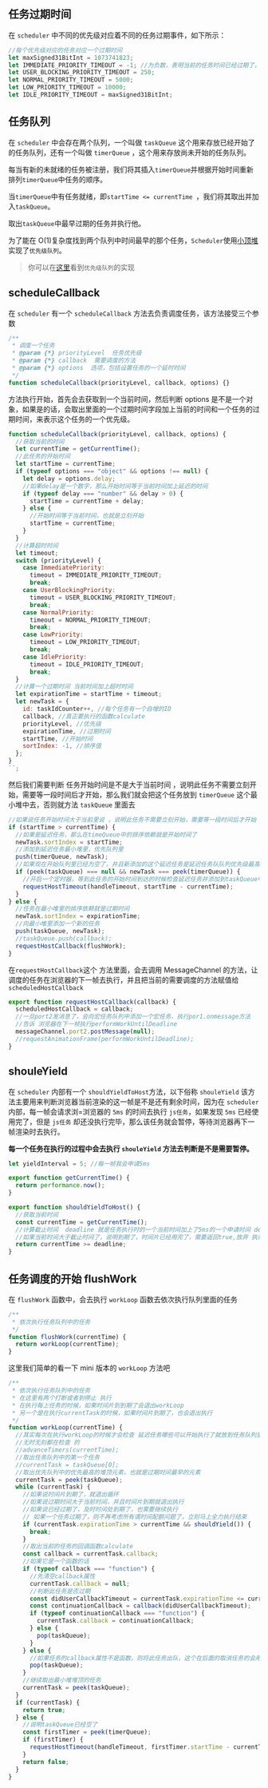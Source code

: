 ## 任务过期时间

在 `scheduler` 中不同的优先级对应着不同的任务过期事件，如下所示：

```js
//每个优先级对应的任务对应一个过期时间
let maxSigned31BitInt = 1073741823;
let IMMEDIATE_PRIORITY_TIMEOUT = -1; //为负数，表明当前的任务时间已经过期了，需要立即执行
let USER_BLOCKING_PRIORITY_TIMEOUT = 250;
let NORMAL_PRIORITY_TIMEOUT = 5000;
let LOW_PRIORITY_TIMEOUT = 10000;
let IDLE_PRIORITY_TIMEOUT = maxSigned31BitInt;
```

## 任务队列

在 `scheduler` 中会存在两个队列，一个叫做 `taskQueue` 这个用来存放已经开始了的任务队列，还有一个叫做 `timerQueue` ，这个用来存放尚未开始的任务队列。

每当有新的未就绪的任务被注册，我们将其插入`timerQueue`并根据开始时间重新排列`timerQueue`中任务的顺序。

当`timerQueue`中有任务就绪，即`startTime <= currentTime `，我们将其取出并加入`taskQueue`。

取出`taskQueue`中最早过期的任务并执行他。

为了能在 O(1)复杂度找到两个队列中时间最早的那个任务，`Scheduler`使用[小顶堆](https://www.cnblogs.com/lanhaicode/p/10546257.html)实现了`优先级队列`。

> 你可以在[这里](https://github.com/facebook/react/blob/1fb18e22ae66fdb1dc127347e169e73948778e5a/packages/scheduler/src/SchedulerMinHeap.js)看到`优先级队列`的实现

## scheduleCallback

在 `scheduler` 有一个 `scheduleCallback` 方法去负责调度任务，该方法接受三个参数

```js
/**
 * 调度一个任务
 * @param {*} priorityLevel  任务优先级
 * @param {*} callback  需要调度的方法
 * @param {*} options  选项，包括设置任务的一个延时时间
 */
function scheduleCallback(priorityLevel, callback, options) {}
```

方法执行开始，首先会去获取到一个当前时间，然后判断 options 是不是一个对象，如果是的话，会取出里面的一个过期时间字段加上当前的时间和一个任务的过期时间，来表示这个任务的一个优先级。

```js
function scheduleCallback(priorityLevel, callback, options) {
  //获取当前的时间
  let currentTime = getCurrentTime();
  //此任务的开始时间
  let startTime = currentTime;
  if (typeof options === "object" && options !== null) {
    let delay = options.delay;
    //如果delay是一个数字，那么开始时间等于当前时间加上延迟的时间
    if (typeof delay === "number" && delay > 0) {
      startTime = currentTime + delay;
    } else {
      //开始时间等于当前时间，也就是立刻开始
      startTime = currentTime;
    }
  }
  //计算超时时间
  let timeout;
  switch (priorityLevel) {
    case ImmediatePriority:
      timeout = IMMEDIATE_PRIORITY_TIMEOUT;
      break;
    case UserBlockingPriority:
      timeout = USER_BLOCKING_PRIORITY_TIMEOUT;
      break;
    case NormalPriority:
      timeout = NORMAL_PRIORITY_TIMEOUT;
      break;
    case LowPriority:
      timeout = LOW_PRIORITY_TIMEOUT;
      break;
    case IdlePriority:
      timeout = IDLE_PRIORITY_TIMEOUT;
      break;
  }
  //计算一个过期时间 当前时间加上超时时间
  let expirationTime = startTime + timeout;
  let newTask = {
    id: taskIdCounter++, //每个任务有一个自增的ID
    callback, //真正要执行的函数calculate
    priorityLevel, //优先级
    expirationTime, //过期时间
    startTime, //开始时间
    sortIndex: -1, //排序值
  };
}
``;
```

然后我们需要判断 任务开始时间是不是大于当前时间 ，说明此任务不需要立刻开始，需要等一段时间后才开始，那么我们就会把这个任务放到 `timerQueue` 这个最小堆中去，否则就方法 `taskQueue` 里面去

```js
//如果说任务开始时间大于当前里说 ，说明此任务不需要立刻开始，需要等一段时间后才开始
if (startTime > currentTime) {
  //如果是延迟任务，那么在timeQueue中的排序依赖就是开始时间了
  newTask.sortIndex = startTime;
  //添加到延迟任务最小堆里，优先队列里
  push(timerQueue, newTask);
  //如果现在开始队列里已经为空了，并且新添加的这个延迟任务是延迟任务队队列优先级最高的那个任务
  if (peek(taskQueue) === null && newTask === peek(timerQueue)) {
    //开启一个定时器，等到此任务的开始时间到达的时候检查延迟任务并添加到taskQueue中
    requestHostTimeout(handleTimeout, startTime - currentTime);
  }
} else {
  //任务在最小堆里的排序依赖就是过期时间
  newTask.sortIndex = expirationTime;
  //向最小堆里添加一个新的任务
  push(taskQueue, newTask);
  //taskQueue.push(callback);
  requestHostCallback(flushWork);
}
```

在`requestHostCallback`这个 方法里面，会去调用 MessageChannel 的方法，让调度的任务在浏览器的下一帧去执行，并且把当前的需要调度的方法赋值给 `scheduledHostCallback`

```js
export function requestHostCallback(callback) {
  scheduledHostCallback = callback;
  //一旦port2发消息了，会向宏任务队列中添加一个宏任务，执行por1.onmessage方法
  //告诉 浏览器在下一帧执行performWorkUntilDeadline
  messageChannel.port2.postMessage(null);
  //requestAnimationFrame(performWorkUntilDeadline);
}
```

## shouleYield

在 `scheduler` 内部有一个 `shouldYieldToHost`方法，以下俗称 `shouleYield` 该方法主要用来判断浏览器当前渲染的这一帧是不是还有剩余时间，因为在 `scheduler` 内部，每一帧会请求浏=浏览器的 `5ms` 的时间去执行 `js任务`，如果发现 `5ms` 已经使用完了，但是 `js任务` 却还没执行完毕，那么该任务就会暂停，等待浏览器再下一帧渲染时去执行。

<strong>每一个任务在执行的过程中会去执行 `shouleYield` 方法去判断是不是需要暂停。</strong>

```js
let yieldInterval = 5; //每一帧我会申请5ms

export function getCurrentTime() {
  return performance.now();
}

export function shouldYieldToHost() {
  //获取当前时间
  const currentTime = getCurrentTime();
  //计算截止时间  deadline 就是任务执行时的一个当前时间加上了5ms的一个申请时间 deadline = currentTime + yieldInterval;
  //如果当前时间大于截止时间了，说明到期了，时间片已经用完了，需要返回true,放弃 执行了
  return currentTime >= deadline;
}
```

## 任务调度的开始 flushWork

在 `flushWork` 函数中，会去执行 `workLoop` 函数去依次执行队列里面的任务

```js
/**
 * 依次执行任务队列中的任务
 */
function flushWork(currentTime) {
  return workLoop(currentTime);
}
```

这里我们简单的看一下 mini 版本的 `workLoop` 方法吧

```js
/**
 * 依次执行任务队列中的任务
 * 在这里有两个打断或者到停止 执行
 * 在执行每上任务的时候，如果时间片到到期了会退出workLoop
 * 另一个是在执行currentTask的时候，如果时间片到期了，也会退出执行
 */
function workLoop(currentTime) {
  //其实每次在执行workLoop的时候才会检查 延迟任务哪些可以开始执行了就放到任务队列里
  //无时无刻都在检查 的
  //advanceTimers(currentTime);
  //取出任务队列中的第一个任务
  //currentTask = taskQueue[0];
  //取出优先队列中的优先最高的堆顶元素，也就是过期时间最早的元素
  currentTask = peek(taskQueue);
  while (currentTask) {
    //如果说时间片到期了，就退出循环
    //如果说过期时间大于当前时间，并且时间片到期就退出执行
    //如果说已经过期了，及时时间处到期了，也需要继续执行
    // 如果一个任务过期了，则不再考虑所有谓时间配额问题了，立刻马上全力执行结束
    if (currentTask.expirationTime > currentTime && shouldYield()) {
      break;
    }
    //取出当前的任务的回调函数calculate
    const callback = currentTask.callback;
    //如果它是一个函数的话
    if (typeof callback === "function") {
      //先清空callback属性
      currentTask.callback = null;
      //判断此任务是否过期
      const didUserCallbackTimeout = currentTask.expirationTime <= currentTime;
      const continuationCallback = callback(didUserCallbackTimeout);
      if (typeof continuationCallback === "function") {
        currentTask.callback = continuationCallback;
      } else {
        pop(taskQueue);
      }
    } else {
      //如果任务的callback属性不是函数，则将此任务出队，这个在后面的取消任务的会用到
      pop(taskQueue);
    }
    //继续取出最小堆堆顶的任务
    currentTask = peek(taskQueue);
  }
  if (currentTask) {
    return true;
  } else {
    //说明taskQueue已经空了
    const firstTimer = peek(timerQueue);
    if (firstTimer) {
      requestHostTimeout(handleTimeout, firstTimer.startTime - currentTime);
    }
    return false;
  }
}
```

